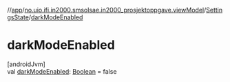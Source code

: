 //[app](../../../index.md)/[no.uio.ifi.in2000.smsolsae.in2000_prosjektoppgave.viewModel](../index.md)/[SettingsState](index.md)/[darkModeEnabled](dark-mode-enabled.md)

# darkModeEnabled

[androidJvm]\
val [darkModeEnabled](dark-mode-enabled.md): [Boolean](https://kotlinlang.org/api/latest/jvm/stdlib/kotlin/-boolean/index.html) = false
